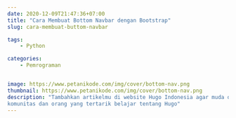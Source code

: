 ```yaml
---
date: 2020-12-09T21:47:36+07:00
title: "Cara Membuat Bottom Navbar dengan Bootstrap"
slug: cara-membuat-buttom-navbar

tags:
    - Python

categories:
    - Pemrograman


image: https://www.petanikode.com/img/cover/bottom-nav.png
thumbnail: https://www.petanikode.com/img/cover/bottom-nav.png
description: "Tambahkan artikelmu di website Hugo Indonesia agar muda ditemukan
komunitas dan orang yang tertarik belajar tentang Hugo"
---
```


